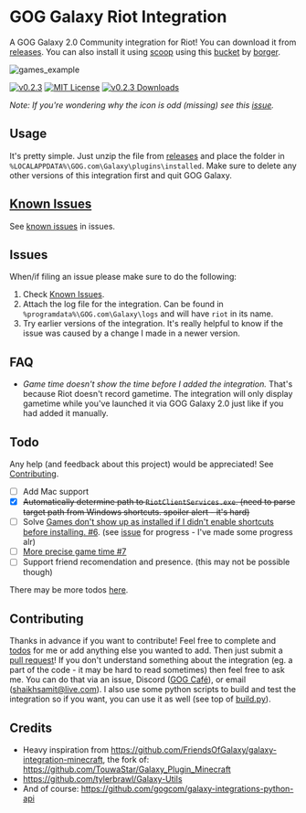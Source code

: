 # GOG Galaxy Riot Integration

A GOG Galaxy 2.0 Community integration for Riot! You can download it from [releases](https://github.com/urwrstkn8mare/galaxy-riot-integration/releases). You can also install it using [scoop](https://scoop.sh/) using this [bucket](https://github.com/borger/scoop-galaxy-integrations) by [borger](https://github.com/borger).

![games_example](https://raw.githubusercontent.com/urwrstkn8mare/gog-riot-integration/master/screenshot.png)

[![v0.2.3](https://img.shields.io/badge/version-v0.2.3-blue)](https://GitHub.com/urwrstkn8mare/galaxy-riot-integration/releases/)
[![MIT License](https://img.shields.io/github/license/urwrstkn8mare/galaxy-riot-integration)](https://github.com/urwrstkn8mare/galaxy-riot-integration/blob/master/LICENSE)
[![v0.2.3 Downloads](https://img.shields.io/github/downloads/urwrstkn8mare/galaxy-riot-integration/v0.2.3/total.svg)](https://GitHub.com/urwrstkn8mare/galaxy-riot-integration/releases/)

_Note: If you're wondering why the icon is odd (missing) see this [issue](https://github.com/urwrstkn8mare/gog-riot-integration/issues/1#issuecomment-641019594)._

## Usage

It's pretty simple. Just unzip the file from [releases](https://github.com/urwrstkn8mare/gog-riot-integration/releases) and place the folder in `%LOCALAPPDATA%\GOG.com\Galaxy\plugins\installed`. Make sure to delete any other versions of this integration first and quit GOG Galaxy.

## [Known Issues](https://github.com/urwrstkn8mare/galaxy-riot-integration/labels/known%20issue)

See [known issues](https://github.com/urwrstkn8mare/galaxy-riot-integration/labels/known%20issue) in issues.

## Issues

When/if filing an issue please make sure to do the following:

1. Check [Known Issues](#known-issues).
2. Attach the log file for the integration. Can be found in `%programdata%\GOG.com\Galaxy\logs` and will have `riot` in its name.
3. Try earlier versions of the integration. It's really helpful to know if the issue was caused by a change I made in a newer version.

## FAQ

- _Game time doesn't show the time before I added the integration._
  That's because Riot doesn't record gametime. The integration will only display gametime while you've launched it via GOG Galaxy 2.0 just like if you had added it manually.

## Todo

Any help (and feedback about this project) would be appreciated! See [Contributing](#contributing).

- [ ] Add Mac support
- [x] ~~Automatically determine path to `RiotClientServices.exe`. (need to parse target path from Windows shortcuts. spoiler alert - it's hard)~~
- [ ] Solve [Games don't show up as installed if I didn't enable shortcuts before installing. #6](https://github.com/urwrstkn8mare/galaxy-riot-integration/issues/6). (see [issue](https://github.com/urwrstkn8mare/galaxy-riot-integration/issues/6) for progress - I've made some progress alr)
- [ ] [More precise game time #7](https://github.com/urwrstkn8mare/galaxy-riot-integration/issues/7)
- [ ] Support friend recomendation and presence. (this may not be possible though)

There may be more todos [here](https://github.com/urwrstkn8mare/galaxy-riot-integration/labels/todo).

## Contributing

Thanks in advance if you want to contribute! Feel free to complete and [todos](#todo) for me or add anything else you wanted to add. Then just submit a [pull request](https://github.com/urwrstkn8mare/galaxy-riot-integration/pulls)! If you don't understand something about the integration (eg. a part of the code - it may be hard to read sometimes) then feel free to ask me. You can do that via an issue, Discord ([GOG Café](https://discord.gg/bT2HJ9k)), or email (shaikhsamit@live.com). I also use some python scripts to build and test the integration so if you want, you can use it as well (see top of [build.py](build.py)).

## Credits

- Heavy inspiration from <https://github.com/FriendsOfGalaxy/galaxy-integration-minecraft>, the fork of: <https://github.com/TouwaStar/Galaxy_Plugin_Minecraft>
- <https://github.com/tylerbrawl/Galaxy-Utils>
- And of course: <https://github.com/gogcom/galaxy-integrations-python-api>
